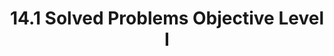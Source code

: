 ---
layout: default
title: 14.1 Solved Problems Objective Level I
nav_order: 1
description: ""
has_children: true
parent: 14. Solved Problems
grand_parent: Class 10 Physics 
tags: [MathJax, Mathematic]
mathjax: true
---